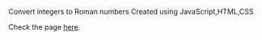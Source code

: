 Convert integers to Roman numbers
Created using JavaScript,HTML,CSS

Check the page [here](https://gonzabl0202.github.io/Roman-Numeral-Converter/).
